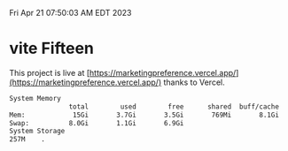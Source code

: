 Fri Apr 21 07:50:03 AM EDT 2023

# vite Fifteen


This project is live at [https://marketingpreference.vercel.app/](https://marketingpreference.vercel.app/) thanks to Vercel.

```bash
System Memory
               total        used        free      shared  buff/cache   available
Mem:            15Gi       3.7Gi       3.5Gi       769Mi       8.1Gi        10Gi
Swap:          8.0Gi       1.1Gi       6.9Gi
System Storage
257M	.
```
```bash
